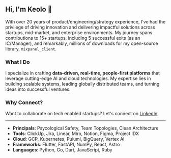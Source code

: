 ## Hi, I'm Keolo 🤙

With over 20 years of product/engineering/strategy experience, I've had the privilege of driving innovation and delivering impactful solutions across startups, mid-market, and enterprise environments. My journey spans contributions to 15+ startups, including 5 successful exits (as an IC/Manager), and remarkably, millions of downloads for my open-source library, `mixpanel_client`.

### What I Do

I specialize in crafting **data-driven, real-time, people-first platforms** that leverage cutting-edge AI and cloud technologies. My expertise lies in building scalable systems, leading globally distributed teams, and turning ideas into successful ventures.

### Why Connect?

Want to collaborate on tech enabled startups? Let's connect on [LinkedIn](https://www.linkedin.com/in/keolo/).

---

- **Principals**: Psycological Safety, Team Topologies, Clean Architecture
- **Tools**: ClickUp, Jira, Linear, Miro, Notion, Figma, Project IDX
- **Cloud**: GCP, Kubernetes, Pulumi, BigQuery, Vertex AI
- **Frameworks**: Flutter, FastAPI, NumPy, React, Astro
- **Languages**: Python, Go, Dart, JavaScript, Ruby
